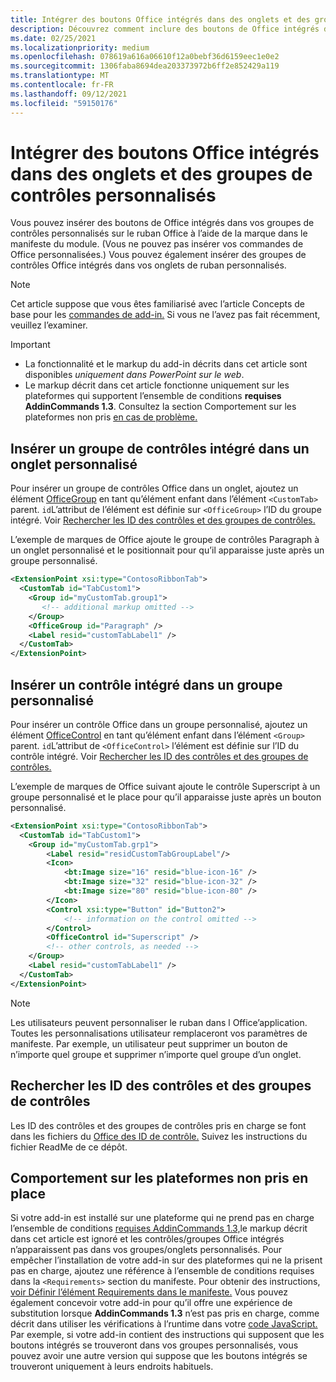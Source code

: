 ```yaml
---
title: Intégrer des boutons Office intégrés dans des onglets et des groupes de contrôles personnalisés
description: Découvrez comment inclure des boutons de Office intégrés dans vos groupes de commandes et onglets personnalisés sur Office ruban.
ms.date: 02/25/2021
ms.localizationpriority: medium
ms.openlocfilehash: 078619a616a06610f12a0bebf36d6159eec1e0e2
ms.sourcegitcommit: 1306faba8694dea203373972b6ff2e852429a119
ms.translationtype: MT
ms.contentlocale: fr-FR
ms.lasthandoff: 09/12/2021
ms.locfileid: "59150176"
---
```

# <a name="integrate-built-in-office-buttons-into-custom-control-groups-and-tabs"></a>Intégrer des boutons Office intégrés dans des onglets et des groupes de contrôles personnalisés

Vous pouvez insérer des boutons de Office intégrés dans vos groupes de contrôles personnalisés sur le ruban Office à l’aide de la marque dans le manifeste du module. (Vous ne pouvez pas insérer vos commandes de Office personnalisées.) Vous pouvez également insérer des groupes de contrôles Office intégrés dans vos onglets de ruban personnalisés.

> [!NOTE]
> Cet article suppose que vous êtes familiarisé avec l’article Concepts de base pour les [commandes de add-in.](add-in-commands.md) Si vous ne l’avez pas fait récemment, veuillez l’examiner.

> [!IMPORTANT]
>
> - La fonctionnalité et le markup du add-in décrits dans cet article sont disponibles *uniquement dans PowerPoint sur le web*.
> - Le markup décrit dans cet article fonctionne uniquement sur les plateformes qui supportent l’ensemble de conditions **requises AddinCommands 1.3**. Consultez la section Comportement sur les plateformes non pris [en cas de problème.](#behavior-on-unsupported-platforms)

## <a name="insert-a-built-in-control-group-into-a-custom-tab"></a>Insérer un groupe de contrôles intégré dans un onglet personnalisé

Pour insérer un groupe de contrôles Office dans un onglet, ajoutez un élément [OfficeGroup](../reference/manifest/customtab.md#officegroup) en tant qu’élément enfant dans l’élément `<CustomTab>` parent. `id`L’attribut de l’élément est définie sur `<OfficeGroup>` l’ID du groupe intégré. Voir [Rechercher les ID des contrôles et des groupes de contrôles.](#find-the-ids-of-controls-and-control-groups)

L’exemple de marques de Office ajoute le groupe de contrôles Paragraph à un onglet personnalisé et le positionnait pour qu’il apparaisse juste après un groupe personnalisé.

```xml
<ExtensionPoint xsi:type="ContosoRibbonTab">
  <CustomTab id="TabCustom1">
    <Group id="myCustomTab.group1">
       <!-- additional markup omitted -->
    </Group>
    <OfficeGroup id="Paragraph" />
    <Label resid="customTabLabel1" />
  </CustomTab>
</ExtensionPoint>
```

## <a name="insert-a-built-in-control-into-a-custom-group"></a>Insérer un contrôle intégré dans un groupe personnalisé

Pour insérer un contrôle Office dans un groupe personnalisé, ajoutez un élément [OfficeControl](../reference/manifest/group.md#officecontrol) en tant qu’élément enfant dans l’élément `<Group>` parent. `id`L’attribut de `<OfficeControl>` l’élément est définie sur l’ID du contrôle intégré. Voir [Rechercher les ID des contrôles et des groupes de contrôles.](#find-the-ids-of-controls-and-control-groups)

L’exemple de marques de Office suivant ajoute le contrôle Superscript à un groupe personnalisé et le place pour qu’il apparaisse juste après un bouton personnalisé.

```xml
<ExtensionPoint xsi:type="ContosoRibbonTab">
  <CustomTab id="TabCustom1">
    <Group id="myCustomTab.grp1">
        <Label resid="residCustomTabGroupLabel"/>
        <Icon>
            <bt:Image size="16" resid="blue-icon-16" />
            <bt:Image size="32" resid="blue-icon-32" />
            <bt:Image size="80" resid="blue-icon-80" />
        </Icon>
        <Control xsi:type="Button" id="Button2">
            <!-- information on the control omitted -->
        </Control>
        <OfficeControl id="Superscript" />
        <!-- other controls, as needed -->
    </Group>
    <Label resid="customTabLabel1" />
  </CustomTab>
</ExtensionPoint>
```

> [!NOTE]
> Les utilisateurs peuvent personnaliser le ruban dans l Office’application. Toutes les personnalisations utilisateur remplaceront vos paramètres de manifeste. Par exemple, un utilisateur peut supprimer un bouton de n’importe quel groupe et supprimer n’importe quel groupe d’un onglet.

## <a name="find-the-ids-of-controls-and-control-groups"></a>Rechercher les ID des contrôles et des groupes de contrôles

Les ID des contrôles et des groupes de contrôles pris en charge se font dans les fichiers du [Office des ID de contrôle.](https://github.com/OfficeDev/office-control-ids) Suivez les instructions du fichier ReadMe de ce dépôt.

## <a name="behavior-on-unsupported-platforms"></a>Comportement sur les plateformes non pris en place

Si votre add-in est installé sur une plateforme qui ne prend pas en charge l’ensemble de conditions [requises AddinCommands 1.3,](../reference/requirement-sets/add-in-commands-requirement-sets.md)le markup décrit dans cet article est ignoré et les contrôles/groupes Office intégrés n’apparaissent pas dans vos groupes/onglets personnalisés. Pour empêcher l’installation de votre add-in sur des plateformes qui ne la prisent pas en charge, ajoutez une référence à l’ensemble de conditions requises dans la `<Requirements>` section du manifeste. Pour obtenir des instructions, [voir Définir l’élément Requirements dans le manifeste.](../develop/specify-office-hosts-and-api-requirements.md#set-the-requirements-element-in-the-manifest) Vous pouvez également concevoir votre add-in pour qu’il offre une expérience de substitution lorsque **AddinCommands 1.3** n’est pas pris en charge, comme décrit dans utiliser les vérifications à l’runtime dans votre [code JavaScript.](../develop/specify-office-hosts-and-api-requirements.md#use-runtime-checks-in-your-javascript-code) Par exemple, si votre add-in contient des instructions qui supposent que les boutons intégrés se trouveront dans vos groupes personnalisés, vous pouvez avoir une autre version qui suppose que les boutons intégrés se trouveront uniquement à leurs endroits habituels.
